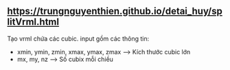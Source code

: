 
## https://trungnguyenthien.github.io/detai_huy/splitVrml.html
Tạo vrml chứa các cubic.
input gồm các thông tin:
- xmin, ymin, zmin, xmax, ymax, zmax --> Kích thước cubic lớn
- mx, my, nz --> Số cubix mỗi chiều
